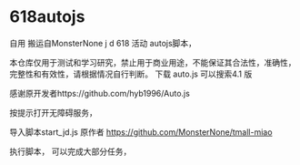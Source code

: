 # 618autojs

自用
搬运自MonsterNone
j d 618 活动 autojs脚本，

本仓库仅用于测试和学习研究，禁止用于商业用途，不能保证其合法性，准确性，完整性和有效性，请根据情况自行判断。
下载 auto.js  可以搜索4.1 版

感谢原开发者https://github.com/hyb1996/Auto.js

按提示打开无障碍服务， 


导入脚本start_jd.js
原作者 
https://github.com/MonsterNone/tmall-miao

执行脚本，
可以完成大部分任务，


